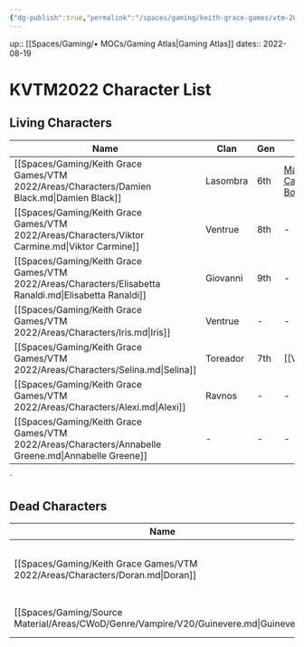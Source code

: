 ```yaml
---
{"dg-publish":true,"permalink":"/spaces/gaming/keith-grace-games/vtm-2022/mo-cs/kvtm-2022-character-list-moc/","dgHomeLink":true,"dgPassFrontmatter":true}
---
```


up:: [[Spaces/Gaming/• MOCs/Gaming Atlas|Gaming Atlas]]
dates:: 2022-08-19

# KVTM2022 Character List

## Living Characters

| Name                                                                                                    | Clan     | Gen | Sire                                                                                                 | Type    | Player |
| ------------------------------------------------------------------------------------------------------- | -------- | --- | ---------------------------------------------------------------------------------------------------- | ------- | ------ |
| [[Spaces/Gaming/Keith Grace Games/VTM 2022/Areas/Characters/Damien Black.md\|Damien Black]]             | Lasombra | 6th | [Magdalena Castelucci Borcellino](https://whitewolf.fandom.com/wiki/Magdalena_Castelucci_Borcellino) | Vampire | Joshua |
| [[Spaces/Gaming/Keith Grace Games/VTM 2022/Areas/Characters/Viktor Carmine.md\|Viktor Carmine]]         | Ventrue  | 8th | \-                                                                                                   | Vampire | Mathew |
| [[Spaces/Gaming/Keith Grace Games/VTM 2022/Areas/Characters/Elisabetta Ranaldi.md\|Elisabetta Ranaldi]] | Giovanni | 9th | \-                                                                                                   | Vampire | NPC    |
| [[Spaces/Gaming/Keith Grace Games/VTM 2022/Areas/Characters/Iris.md\|Iris]]                             | Ventrue  | \-  | \-                                                                                                   | Ghoul   | NPC    |
| [[Spaces/Gaming/Keith Grace Games/VTM 2022/Areas/Characters/Selina.md\|Selina]]                         | Toreador | 7th | [[Violetta\|Violetta]]                                                                               | Vampire | NPC    |
| [[Spaces/Gaming/Keith Grace Games/VTM 2022/Areas/Characters/Alexi.md\|Alexi]]                           | Ravnos   | \-  | \-                                                                                                   | Vampire | NPC    |
| [[Spaces/Gaming/Keith Grace Games/VTM 2022/Areas/Characters/Annabelle Greene.md\|Annabelle Greene]]     | \-       | \-  | \-                                                                                                   | Ghoul   | NPC    |


`
## Dead Characters
| Name                                                                                   | Clan     | Gen | Sire                                                                                              | KilledBy                                                                                    | Type    |
| -------------------------------------------------------------------------------------- | -------- | --- | ------------------------------------------------------------------------------------------------- | ------------------------------------------------------------------------------------------- | ------- |
| [[Spaces/Gaming/Keith Grace Games/VTM 2022/Areas/Characters/Doran.md\|Doran]]          | Ventrue  | 6th | [Gaius Marcellus \| White Wolf Wiki \| Fandom](https://whitewolf.fandom.com/wiki/Gaius_Marcellus) | [[Spaces/Gaming/Keith Grace Games/VTM 2022/Areas/Characters/Damien Black.md\|Damien Black]] | Vampire |
| [[Spaces/Gaming/Source Material/Areas/CWoD/Genre/Vampire/V20/Guinevere.md\|Guinevere]] | Toreador | 8th | \-                                                                                                | [[Spaces/Gaming/Keith Grace Games/VTM 2022/Areas/Characters/Doran.md\|Doran]]               | Vampire |
